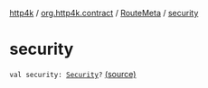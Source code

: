 [http4k](../../index.md) / [org.http4k.contract](../index.md) / [RouteMeta](index.md) / [security](./security.md)

# security

`val security: `[`Security`](../-security/index.md)`?` [(source)](https://github.com/http4k/http4k/blob/master/http4k-contract/src/main/kotlin/org/http4k/contract/routeMeta.kt#L120)